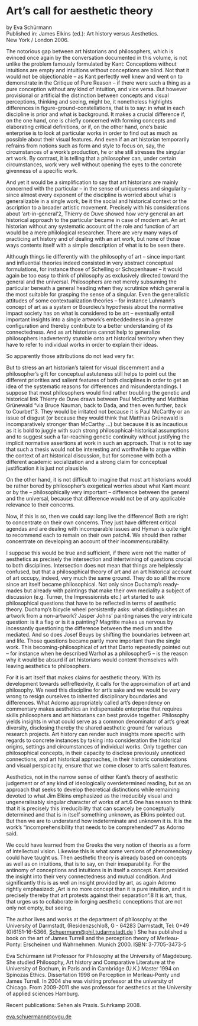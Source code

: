 # Art’s call for aesthetic theory
by Eva Schürmann  
Published in: James Elkins (ed.): Art history versus Aesthetics.  
New York / London 2006.


The notorious gap between art historians and philosophers, which is evinced once again by the conversation documented in this volume, is not unlike the problem famously formulated by Kant: Conceptions without intuitions are empty and intuitions without conceptions are blind. Not that it would not be objectionable – as Kant perfectly well knew and went on to demonstrate in the Critique of Pure Reason – if there were such a thing as a pure conception without any kind of intuition, and vice versa. But however provisional or artificial the distinction between concepts and visual perceptions, thinking and seeing, might be, it nonetheless highlights differences in figure-ground-constellations, that is to say: in what in each discipline is prior and what is background. It makes a crucial difference if, on the one hand, one is chiefly concerned with forming concepts and elaborating critical definitions, or if, on the other hand, one’s basic enterprise is to look at particular works in order to find out as much as possible about their visual features. And even if an art historian temporarily refrains from notions such as form and style to focus on, say, the circumstances of a work’s production, he or she still stresses the singular art work. By contrast, it is telling that a philosopher can, under certain circumstances, work very well without opening the eyes to the concrete givenness of a specific work.

And yet it would be a simplification to say that art historians are mainly concerned with the particular – in the sense of uniqueness and singularity – since almost every exponent of the discipline is worried about what is generalizable in a single work, be it the social and historical context or the ascription to a broader artistic movement. Precisely with his considerations about ‘art-in-general’2, Thierry de Duve showed how very general an art historical approach to the particular became in case of modern art. An art historian without any systematic account of the role and function of art would be a mere philological researcher. There are very many ways of practicing art history and of dealing with an art work, but none of those ways contents itself with a simple description of what is to be seen there.

Although things lie differently with the philosophy of art – since important and influential theories indeed consisted in very abstract conceptual formulations, for instance those of Schelling or Schopenhauer – it would again be too easy to think of philosophy as exclusively directed toward the general and the universal. Philosophers are not merely subsuming the particular beneath a general heading when they scrutinize which general is the most suitable for grasping the sense of a singular. Even the generalistic attitudes of some contextualization theories – for instance Luhmann’s concept of art as a system or Bourdieu’s hypothesis about the normative impact society has on what is considered to be art – eventually entail important insights into a single artwork’s embeddedness in a greater configuration and thereby contribute to a better understanding of its connectedness. And as art historians cannot help to generalize philosophers inadvertently stumble onto art historical territory when they have to refer to individual works in order to explain their ideas.

So apparently those attributions do not lead very far.

But to stress an art historian’s talent for visual discernment and a philosopher’s gift for conceptual astuteness still helps to point out the different priorities and salient features of both disciplines in order to get an idea of the systematic reasons for differences and misunderstandings.
I suppose that most philosophers would find rather troubling the genetic and historical link Thierry de Duve draws between Paul McCarthy and Matthias Grünewald “via Bruce Nauman, back to Dada, and then even further, back to Courbet”3. They would be irritated not because it is Paul McCarthy or an issue of disgust (or because they would think that Matthias Grünewald is incomparatively stronger than McCarthy …) but because it is as incautious as it is bold to juggle with such strong philosophical-historical assumptions and to suggest such a far-reaching genetic continuity without justifying the implicit normative assertions at work in such an approach. That is not to say that such a thesis would not be interesting and worthwhile to argue within the context of art historical discussion, but for someone with both a different academic socialization and a strong claim for conceptual justification it is just not plausible.

On the other hand, it is not difficult to imagine that most art historians would be rather bored by philosopher’s exegetical worries about what Kant meant or by the – philosophically very important – difference between the general and the universal, because that difference would not be of any applicable relevance to their concerns.

Now, if this is so, then we could say: long live the difference! Both are right to concentrate on their own concerns. They just have different critical agendas and are dealing with incomparable issues and Hyman is quite right to recommend each to remain on their own patch4. We should then rather concentrate on developing an account of their incommensurability.

I suppose this would be true and sufficient, if there were not the matter of aesthetics as precisely the intersection and intertwining of questions crucial to both disciplines. Intersection does not mean that things are helplessly confused, but that a philosophical theory of art and an art historical account of art occupy, indeed, very much the same ground. They do so all the more since art itself became philosophical. Not only since Duchamp’s ready-mades but already with paintings that make their own mediality a subject of discussion (e.g. Turner, the Impressionists etc.) art started to ask philosophical questions that have to be reflected in terms of aesthetic theory. Duchamp’s bicycle wheel persistently asks: what distinguishes an artwork from a non-artwork? Jasper Johns’ painting raises the very intricate question: is it a flag or is it a painting? Magritte makes us nervous by incessantly questioning the difference between the medium and the mediated. And so does Josef Beuys by shifting the boundaries between art and life. Those questions became partly more important than the single work. This becoming-philosophical of art that Danto repeatedly pointed out – for instance when he described Warhol as a philosopher5 – is the reason why it would be absurd if art historians would content themselves with leaving aesthetics to philosophers.

For it is art itself that makes claims for aesthetic theory. With its development towards selfreflexivity, it calls for the approximation of art and philosophy. We need this discipline for art’s sake and we would be very wrong to resign ourselves to inherited disciplinary boundaries and differences. What Adorno appropriately called art’s dependency on commentary makes aesthetics an indispensable enterprise that requires skills philosophers and art historians can best provide together. Philosophy yields insights in what could serve as a common denominator of art’s great diversity, disclosing thereby the shared aesthetic ground for various research projects. Art history can render such insights more specific with regards to concrete instances by taking into consideration the historical origins, settings and circumstances of individual works. Only together can philosophical concepts, in their capacity to disclose previously unnoticed connections, and art historical approaches, in their historic considerations and visual perspicacity, ensure that we come closer to art’s salient features.

Aesthetics, not in the narrow sense of either Kant’s theory of aesthetic judgement or of any kind of ideologically overdetermined reading, but as an approach that seeks to develop theoretical distinctions while remaining devoted to what Jim Elkins emphasized as the irreducibly visual and ungeneralisably singular character of works of art.6 One has reason to think that it is precisely this irreducibility that can scarcely be conceptually determined and that is in itself something unknown, as Elkins pointed out. But then we are to understand how indeterminate and unknown it is. It is the work’s “incomprehensibility that needs to be comprehended”7 as Adorno said.

We could have learned from the Greeks the very notion of theoria as a form of intellectual vision. Likewise this is what some versions of phenomenology could have taught us. Then aesthetic theory is already based on concepts as well as on intuitions, that is to say, on their inseparability. For the antinomy of conceptions and intuitions is in itself a concept. Kant provided the insight into their very connectedness and mutual condition. And significantly this is as well an insight provided by art, as again Adorno rightly emphasized: „Art is no more concept than it is pure intuition, and it is precisely thereby that art protests against their separation“.8 It is art, thus, that urges us to collaborate in forging aesthetic conceptions that are not only not empty, but seeing.

The author lives and works at the department of philosophy at the University of Darmstadt, (Residenzschloß, G - 64283 Darmstadt, Tel: 0+49 (0)6151-16-5366, Schuermann@phil.tudarmstadt.de ) She has published a book on the art of James Turrell and the perception theory of Merleau-Ponty: Erscheinen und Wahrnehmen. Munich 2000. ISBN: 3-7705-3473-5

Eva Schürmann ist Professor for Philosophy at the University of Magdeburg. She studied Philosophy, Art history and Comparative Literature at the University of Bochum, in Paris and in Cambridge (U.K.) Master 1994 on Spinozas Ethics. Dissertation 1998 on Perception in Merleau-Ponty und James Turrell. In 2004 she was visiting professor at the university of Chicago. From 2009-2011 she was professor for aesthetics at the University of applied sciences Hamburg.

Recent publications: Sehen als Praxis. Suhrkamp 2008.

eva.schuermann@ovgu.de
